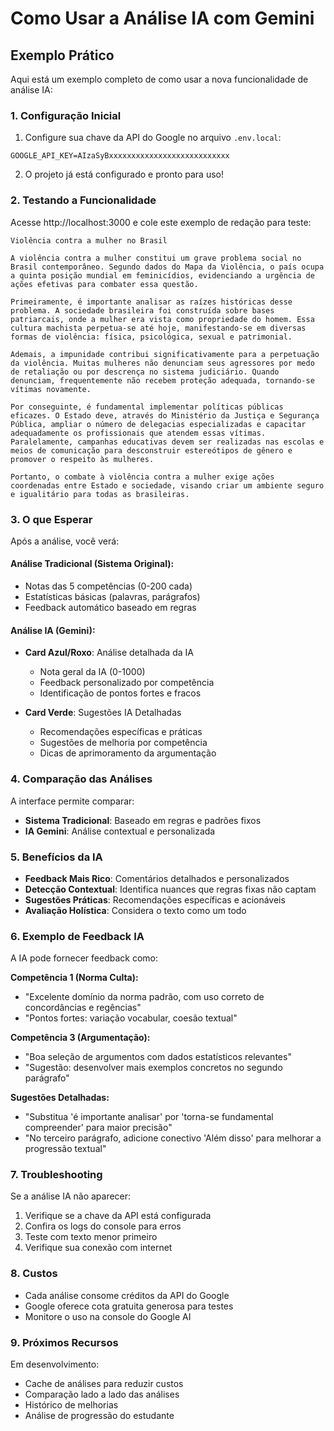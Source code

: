 # Como Usar a Análise IA com Gemini

## Exemplo Prático

Aqui está um exemplo completo de como usar a nova funcionalidade de análise IA:

### 1. Configuração Inicial

1. Configure sua chave da API do Google no arquivo `.env.local`:
```env
GOOGLE_API_KEY=AIzaSyBxxxxxxxxxxxxxxxxxxxxxxxxxxx
```

2. O projeto já está configurado e pronto para uso!

### 2. Testando a Funcionalidade

Acesse http://localhost:3000 e cole este exemplo de redação para teste:

```
Violência contra a mulher no Brasil

A violência contra a mulher constitui um grave problema social no Brasil contemporâneo. Segundo dados do Mapa da Violência, o país ocupa a quinta posição mundial em feminicídios, evidenciando a urgência de ações efetivas para combater essa questão.

Primeiramente, é importante analisar as raízes históricas desse problema. A sociedade brasileira foi construída sobre bases patriarcais, onde a mulher era vista como propriedade do homem. Essa cultura machista perpetua-se até hoje, manifestando-se em diversas formas de violência: física, psicológica, sexual e patrimonial.

Ademais, a impunidade contribui significativamente para a perpetuação da violência. Muitas mulheres não denunciam seus agressores por medo de retaliação ou por descrença no sistema judiciário. Quando denunciam, frequentemente não recebem proteção adequada, tornando-se vítimas novamente.

Por conseguinte, é fundamental implementar políticas públicas eficazes. O Estado deve, através do Ministério da Justiça e Segurança Pública, ampliar o número de delegacias especializadas e capacitar adequadamente os profissionais que atendem essas vítimas. Paralelamente, campanhas educativas devem ser realizadas nas escolas e meios de comunicação para desconstruir estereótipos de gênero e promover o respeito às mulheres.

Portanto, o combate à violência contra a mulher exige ações coordenadas entre Estado e sociedade, visando criar um ambiente seguro e igualitário para todas as brasileiras.
```

### 3. O que Esperar

Após a análise, você verá:

#### Análise Tradicional (Sistema Original):
- Notas das 5 competências (0-200 cada)
- Estatísticas básicas (palavras, parágrafos)
- Feedback automático baseado em regras

#### Análise IA (Gemini):
- **Card Azul/Roxo**: Análise detalhada da IA
  - Nota geral da IA (0-1000)
  - Feedback personalizado por competência
  - Identificação de pontos fortes e fracos

- **Card Verde**: Sugestões IA Detalhadas
  - Recomendações específicas e práticas
  - Sugestões de melhoria por competência
  - Dicas de aprimoramento da argumentação

### 4. Comparação das Análises

A interface permite comparar:
- **Sistema Tradicional**: Baseado em regras e padrões fixos
- **IA Gemini**: Análise contextual e personalizada

### 5. Benefícios da IA

- **Feedback Mais Rico**: Comentários detalhados e personalizados
- **Detecção Contextual**: Identifica nuances que regras fixas não captam
- **Sugestões Práticas**: Recomendações específicas e acionáveis
- **Avaliação Holística**: Considera o texto como um todo

### 6. Exemplo de Feedback IA

A IA pode fornecer feedback como:

**Competência 1 (Norma Culta):**
- "Excelente domínio da norma padrão, com uso correto de concordâncias e regências"
- "Pontos fortes: variação vocabular, coesão textual"

**Competência 3 (Argumentação):**
- "Boa seleção de argumentos com dados estatísticos relevantes"
- "Sugestão: desenvolver mais exemplos concretos no segundo parágrafo"

**Sugestões Detalhadas:**
- "Substitua 'é importante analisar' por 'torna-se fundamental compreender' para maior precisão"
- "No terceiro parágrafo, adicione conectivo 'Além disso' para melhorar a progressão textual"

### 7. Troubleshooting

Se a análise IA não aparecer:
1. Verifique se a chave da API está configurada
2. Confira os logs do console para erros
3. Teste com texto menor primeiro
4. Verifique sua conexão com internet

### 8. Custos

- Cada análise consome créditos da API do Google
- Google oferece cota gratuita generosa para testes
- Monitore o uso na console do Google AI

### 9. Próximos Recursos

Em desenvolvimento:
- Cache de análises para reduzir custos
- Comparação lado a lado das análises
- Histórico de melhorias
- Análise de progressão do estudante
